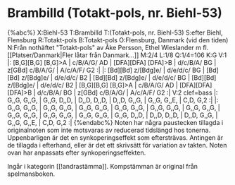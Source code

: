 # Brambilld (Totakt-pols, nr. Biehl-53)

{%abc%}
X:Biehl-53
T:Brambilld
T:(Totakt-pols, nr. Biehl-53)
S:efter Biehl, Flensburg
R:Totakt-pols
B:Totakt-pols
O:Flensburg, Danmark (vid den tiden)
N:Från nothäftet "Totakt-pols" av Åke Persson, Ethel Wieslander m fl. [[Platser/Danmark|Fler låtar från Danmark...]]
M:2/4
L:1/8
Q:1/4=106
K:G
V:1
|: [B,G][B,G] [B,G]>A | c/B/A/G/ AD | [DFA][DFA] [DFA]>B | d/c/B/A/ BG | z[GBd] c/B/A/G/ | A/c/A/F/ G2 :|
|: [Bd][Bd] z/[Bdg]e/ | d/e/d/c/ BG | [Bd][Bd] z/[Bdg]e/ | d/e/d/c/ B2 | [Bd][Bd] z/[Bdg]e/ | d/e/d/c/ BG | [Bd][Bd] z/[Bdg]e/ | d/e/d/c/ B2 |
[B,G][B,G] [B,G]>A | c/B/A/G/ AD | [DFA][DFA] [DFA]>B | d/c/B/A/ BG | z[GBd] c/B/A/G/ | A/c/A/F/ G2 :|
V:2 clef=bass
|: G,,G, G,,G, | G,,G, D,,D, | D,,D, D,,D, | D,,D, G,,G, | G,,G, G,,E, | C,D, G,2 :|
|: G,,G, G,,G, | G,,G, G,,G, | G,,G, G,,G, | G,,G, G,,G, | G,,G, G,,G, | G,,G, G,,G, | G,,G, G,,G, | G,,G, G,,G, |
G,,G, G,,G, | G,,G, D,,D, | D,,D, D,,D, | D,,D, G,,G, | G,,G, G,,E, | C,D, G,2  :|
{%endabc%}
Noten har några paustecken tillagda i originalnoten som inte motsvaras av reducerad tidslängd hos tonerna. Uppenbarligen är det en synkoperingseffekt som eftersträvas. Antingen är de tillagda i efterhand, eller är det ett skrivsätt för variation av takten. Noten ovan har anpassats efter synkoperingseffekten.

Ingår i kategorin [[!andrastämma]]. Kompstämman är original från spelmansboken.
